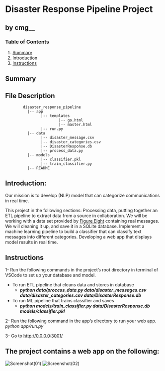 
# Disaster Response Pipeline Project
## by cmg__
### Table of Contents

1. [Summary](#Summary)
2. [Introduction](#Introduction)  
3. [Instructions](#Instructions) 


## Summary <a name="Summary"></a>

## File Description
~~~~~~~
        disaster_response_pipeline
          |-- app
                |-- templates
                        |-- go.html
                        |-- master.html
                |-- run.py
          |-- data
                |-- disaster_message.csv
                |-- disaster_categories.csv
                |-- DisasterResponse.db
                |-- process_data.py
          |-- models
                |-- classifier.pkl
                |-- train_classifier.py
          |-- README
~~~~~~~ 
      


## Introduction: <a name="introduction"></a>

Our mission is to develop (NLP) model that can categorize communications in real time. 

This project in the following sections:
Processing data, putting together an ETL pipeline to extract data from a source in collaboration.  We will be working with a data set provided by [Figure Eight](https://www.figure-eight.com/) containing real messages. We will cleaning it up, and save it in a SQLite database.
Implement a machine learning pipeline to build a classifier that can classify text messages into different categories.
Developing a web app that displays model results in real time.

## Instructions <a name="instructions"></a>

1- Run the following commands in the project’s root directory in terminal of VSCode to set up your database and model.
- To run ETL pipeline that cleans data and stores in database 
    - _**python data/process_data.py data/disaster_messages.csv data/disaster_categories.csv data/DisasterResponse.db**_
- To run ML pipeline that trains classifier and saves 
    - _**python models/train_classifier.py data/DisasterResponse.db models/classifier.pkl**_

2- Run the following command in the app’s directory to run your web app. 
    _python app/run.py_ 
    
3- Go to http://0.0.0.0:3001/


## The project contains a web app on the following:

![Screenshot(01)](https://user-images.githubusercontent.com/103899117/170536793-df5720d2-6b48-4566-a383-fa7015cda0a7.png)
![Screenshot(02)](https://user-images.githubusercontent.com/103899117/170536796-a01e7e0e-e19d-4cc5-abb0-aadc8a1a8f99.png)
